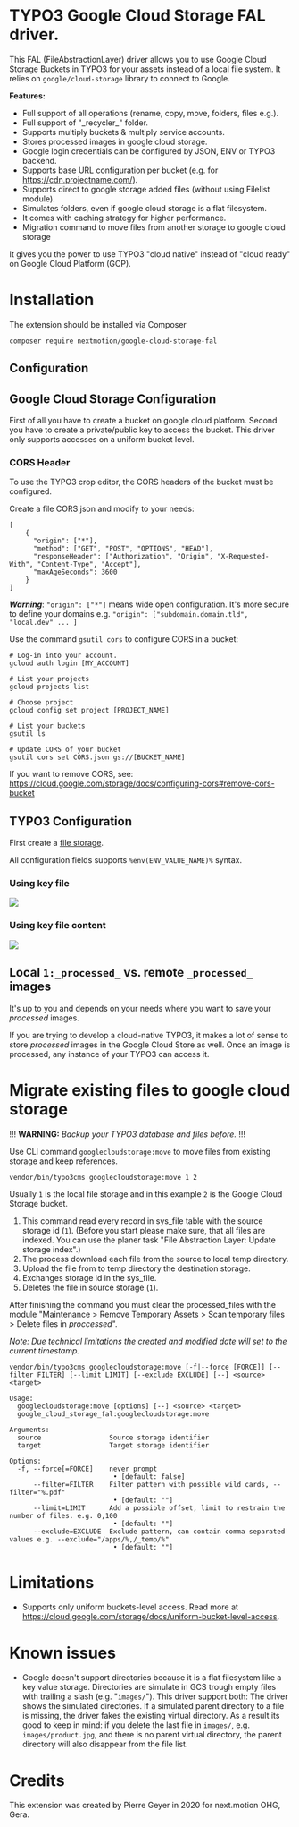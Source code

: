 # TYPO3 Google Cloud Storage FAL driver.

This FAL (FileAbstractionLayer) driver allows you to use Google Cloud Storage Buckets in TYPO3 for your assets instead of a local file system. It relies on ```google/cloud-storage``` library to connect to Google.

**Features:**
- Full support of all operations (rename, copy, move, folders, files e.g.).
- Full support of "\_recycler\_" folder.
- Supports multiply buckets & multiply service accounts.
- Stores processed images in google cloud storage.
- Google login credentials can be configured by JSON, ENV or TYPO3 backend.
- Supports base URL configuration per bucket (e.g. for https://cdn.projectname.com/). 
- Supports direct to google storage added files (without using Filelist module).
- Simulates folders, even if google cloud storage is a flat filesystem.
- It comes with caching strategy for higher performance. 
- Migration command to move files from another storage to google cloud storage

It gives you the power to use TYPO3 "cloud native" instead of "cloud ready" on Google Cloud Platform (GCP).

# Installation

The extension should be installed via Composer

```
composer require nextmotion/google-cloud-storage-fal
```

## Configuration

## Google Cloud Storage Configuration

First of all you have to create a bucket on google cloud platform. Second you have to create a private/public key to access the bucket. This driver only supports accesses on a uniform bucket level. 

### CORS Header

To use the TYPO3 crop editor, the CORS headers of the bucket must be configured.

Create a file CORS.json and modify to your needs:  
```
[
    {
      "origin": ["*"],
      "method": ["GET", "POST", "OPTIONS", "HEAD"],
      "responseHeader": ["Authorization", "Origin", "X-Requested-With", "Content-Type", "Accept"],
      "maxAgeSeconds": 3600
    }
]
```

***Warning***: `"origin": ["*"]` means wide open configuration. It's more secure to define your domains e.g. 
`"origin": ["subdomain.domain.tld", "local.dev" ... ] `


Use the command `gsutil cors` to configure CORS in a bucket:
```
# Log-in into your account.
gcloud auth login [MY_ACCOUNT]

# List your projects
gcloud projects list

# Choose project
gcloud config set project [PROJECT_NAME]

# List your buckets
gsutil ls

# Update CORS of your bucket
gsutil cors set CORS.json gs://[BUCKET_NAME]
```

If you want to remove CORS, see: https://cloud.google.com/storage/docs/configuring-cors#remove-cors-bucket

## TYPO3 Configuration

First create a [file storage](https://docs.typo3.org/m/typo3/reference-coreapi/master/en-us/ApiOverview/Fal/Administration/Storages.html).

All configuration fields supports `%env(ENV_VALUE_NAME)%` syntax. 

### Using key file

![](Documentation/Screenshots/driver-configuration-json-key-file.png)

### Using key file content

![](Documentation/Screenshots/driver-configuration-json-key-value.png)

## Local `1:_processed_` vs. remote `_processed_` images

It's up to you and depends on your needs where you want to save your _processed_ images. 

If you are trying to develop a cloud-native TYPO3, it makes a lot of sense to store _processed_ images in the Google Cloud Store as well. Once an image is processed, any instance of your TYPO3 can access it. 

# Migrate existing files to google cloud storage 

!!!
**WARNING:** *Backup your TYPO3 database and files before.* 
!!!

Use CLI command `googlecloudstorage:move` to move files from existing storage and keep references.

```
vendor/bin/typo3cms googlecloudstorage:move 1 2
```
Usually `1` is the local file storage and in this example `2` is the Google Cloud Storage bucket.

1. This command read every record in sys_file table with the source storage id (`1`). (Before you start please make sure, that all files are indexed. You can use the planer task "File Abstraction Layer: Update storage index".) 
2. The process download each file from the source to local temp directory.
3. Upload the file from to temp directory the destination storage.
4. Exchanges storage id in the sys_file.
5. Deletes the file in source storage (`1`).

After finishing the command you must clear the processed_files with the module "Maintenance >
Remove Temporary Assets > Scan temporary files > Delete files in _proccessed_".

*Note: Due technical limitations the created and modified date will set to the current timestamp.*

```
vendor/bin/typo3cms googlecloudstorage:move [-f|--force [FORCE]] [--filter FILTER] [--limit LIMIT] [--exclude EXCLUDE] [--] <source> <target>

Usage:
  googlecloudstorage:move [options] [--] <source> <target>
  google_cloud_storage_fal:googlecloudstorage:move

Arguments:
  source                 Source storage identifier
  target                 Target storage identifier

Options:
  -f, --force[=FORCE]    never prompt
                          • [default: false]
      --filter=FILTER    Filter pattern with possible wild cards, --filter="%.pdf"
                          • [default: ""]
      --limit=LIMIT      Add a possible offset, limit to restrain the number of files. e.g. 0,100
                          • [default: ""]
      --exclude=EXCLUDE  Exclude pattern, can contain comma separated values e.g. --exclude="/apps/%,/_temp/%"
                          • [default: ""]

```

# Limitations

- Supports only uniform buckets-level access. Read more at https://cloud.google.com/storage/docs/uniform-bucket-level-access.

# Known issues

* Google doesn't support directories because it is a flat filesystem like a key value storage. Directories are simulate in GCS trough empty files with trailing a slash (e.g. "`images/`"). This driver support both: The driver shows the simulated directories. If a simulated parent directory to a file is missing, the driver fakes the existing virtual directory. As a result its good to keep in mind: if you delete the last file in `images/`, e.g. `images/product.jpg`, and there is no parent virtual directory, the parent directory will also disappear from the file list. 

# Credits

This extension was created by Pierre Geyer in 2020 for next.motion OHG, Gera.
